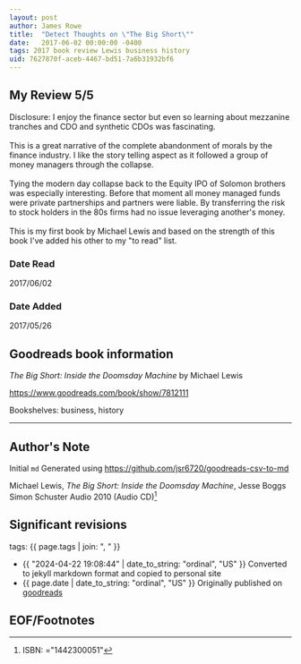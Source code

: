 ```yaml
---
layout: post
author: James Rowe
title:  "Detect Thoughts on \"The Big Short\""
date:   2017-06-02 00:00:00 -0400
tags: 2017 book review Lewis business history
uid: 7627870f-aceb-4467-bd51-7a6b31932bf6
---
```


<!-- highly dependent on how you personally use jekyll templates, and how you want this to show up -->
<!-- escape any jekyll keys with double brackets -->

## My Review 5/5

Disclosure: I enjoy the finance sector but even so learning about mezzanine tranches and CDO and synthetic CDOs was fascinating.<br/><br/>This is a great narrative of the complete abandonment of morals by the finance industry. I like the story telling aspect as it followed a group of money managers through the collapse.<br/><br/>Tying the modern day collapse back to the Equity IPO of Solomon brothers was especially interesting. Before that moment all money managed funds were private partnerships and partners were liable. By transferring the risk to stock holders in the 80s firms had no issue leveraging another's money.<br/><br/>This is my first book by Michael Lewis and based on the strength of this book I've added his other to my "to read" list.

### Date Read
2017/06/02

### Date Added
2017/05/26

## Goodreads book information

*The Big Short: Inside the Doomsday Machine* by Michael   Lewis

https://www.goodreads.com/book/show/7812111

Bookshelves: business, history

---

## Author's Note

Initial `md` Generated using https://github.com/jsr6720/goodreads-csv-to-md

Michael   Lewis, *The Big Short: Inside the Doomsday Machine*, Jesse Boggs Simon  Schuster Audio 2010 (Audio CD)[^1]

## Significant revisions

tags: {{ page.tags | join: ", " }} <!-- todo move this somewhere -->

- {{ "2024-04-22 19:08:44" | date_to_string: "ordinal", "US" }} Converted to jekyll markdown format and copied to personal site
- {{ page.date | date_to_string: "ordinal", "US" }} Originally published on [goodreads](https://www.goodreads.com)

## EOF/Footnotes

[^1]: ISBN: ="1442300051"